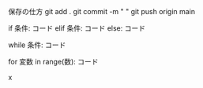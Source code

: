 保存の仕方
git add .
git commit -m " "
git push origin main



if 条件:
    コード
elif 条件:
    コード
else:
    コード



while 条件:
    コード

for 変数 in range(数):
    コード


x